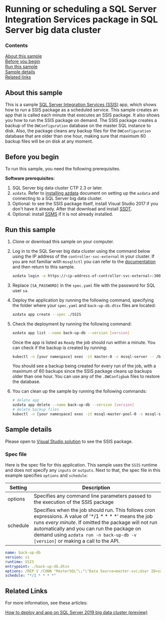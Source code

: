 # Running or scheduling a SQL Server Integration Services package in SQL Server big data cluster

### Contents

[About this sample](#about-this-sample)<br/>
[Before you begin](#before-you-begin)<br/>
[Run this sample](#run-this-sample)<br/>
[Sample details](#sample-details)<br/>
[Related links](#related-links)<br/>

<a name=about-this-sample></a>

## About this sample

This is a sample [SQL Server Integration Services (SSIS)](https://docs.microsoft.com/en-us/sql/integration-services/sql-server-integration-services?view=sql-server-2017) app, which shows how to run a SSIS package as a scheduled service. This sample creates an app that is called each minute that executes an SSIS package. It also shows you how to run the SSIS package on demand. The SSIS package creates a backup of the `DWConfiguration` database on the master SQL instance to disk. Also, the package cleans any backup files for the `DWConfiguration` database that are older than one hour, making sure that maximum 60 backup files will be on disk at any moment.

<a name=before-you-begin></a>

## Before you begin

To run this sample, you need the following prerequisites.

**Software prerequisites:**

1. SQL Server big data cluster CTP 2.3 or later.
2. `azdata`. Refer to [installing azdata](https://docs.microsoft.com/en-us/sql/big-data-cluster/deploy-install-azdata?view=sqlallproducts-allversions) document on setting up the `azdata` and connecting to a SQL Server big data cluster.
3. Optional: to see the SSIS package itself, install Visual Studio 2017 if you don't have it already. After that download and install [SSDT](https://docs.microsoft.com/en-us/sql/ssdt/download-sql-server-data-tools-ssdt?view=sql-server-2017#ssdt-for-vs-2017-standalone-installer). 
4. Optional: install [SSMS](https://docs.microsoft.com/en-us/sql/ssms/download-sql-server-management-studio-ssms?view=sql-server-2017) if it is not already installed.

<a name=run-this-sample></a>

## Run this sample

1. Clone or download this sample on your computer.
2. Log in to the SQL Server big data cluster using the command below using the IP address of the `controller-svc-external` in your cluster. If you are not familiar with `mssqltctl` you can refer to the [documentation](https://docs.microsoft.com/en-us/sql/big-data-cluster/big-data-cluster-create-apps?view=sqlallproducts-allversions) and then return to this sample.

    ```bash
    azdata login -e https://<ip-address-of-controller-svc-external>:30080 -u <user-name>
    ```
3. Replace `[SA_PASSWORD]` in the `spec.yaml` file with the password for SQL user `sa`.
4. Deploy the application by running the following command, specifying the folder where your `spec.yaml` and `back-up-db.dtsx` files are located:
    ```bash
    azdata app create --spec ./SSIS
    ```
5. Check the deployment by running the following command:
    ```bash
    azdata app list --name back-up-db --version [version]
    ```
    Once the app is listed as `Ready` the job should run within a minute.
    You can check if the backup is created by running:
    ```bash
    kubectl -n [your namespace] exec -it master-0 -c mssql-server -- /bin/bash -c "ls /var/opt/mssql/data/*.DWConfigbak"
    ```
    You should see a backup being created for every run of the job, with a maximum of 60 backups since the SSIS package cleans up backups older than one hour.
    You can use any of the `.DWConfigbak` files to restore the database.
6. You can clean up the sample by running the following commands:
    ```bash
    # delete app
    azdata app delete --name back-up-db --version [version]
    # delete backup files
    kubectl -n [your namespace] exec -it mssql-master-pool-0 -c mssql-server -- /bin/bash -c "rm /var/opt/mssql/data/*.DWConfigbak"
    ```

<a name=sample-details></a>

## Sample details

Please open to [Visual Studio solution](back-up-db.sln) to see the SSIS package. 

### Spec file
Here is the spec file for this application. This sample uses the `SSIS` runtime and does not specify any `inputs` or `outputs`. Next to that, the spec file in this example specifies `options` and `schedule`:

|Setting|Description|
|-|-|
|options|Specifies any command line parameters passed to the execution of the SSIS package|
|schedule|Specifies when the job should run. This follows cron expressions. A value of '*/1 * * * *' means the job runs *every minute*. If omitted the package will not run automatically and you can run the package on demand using `azdata run -n back-up-db -v [version]` or making a call to the API.|

```yaml
name: back-up-db
version: v1
runtime: SSIS
entrypoint: ./back-up-db.dtsx
options: /REP V /CONN "MasterSQL"\;"\"Data Source=master-svc;User ID=sa;Initial Catalog=master;Password=[SA_PASSWORD]\""
schedule: "*/1 * * * *"
```

<a name=related-links></a>

## Related Links
For more information, see these articles:

[How to deploy and app on SQL Server 2019 big data cluster (preview)](https://docs.microsoft.com/en-us/sql/big-data-cluster/big-data-cluster-create-apps?view=sqlallproducts-allversions)